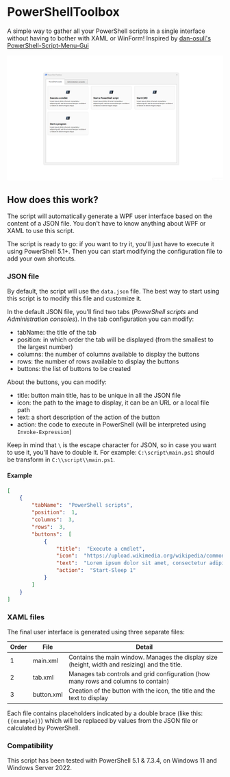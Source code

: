 # PowerShellToolbox

A simple way to gather all your PowerShell scripts in a single interface without having to bother with XAML or WinForm! Inspired by [dan-osull's PowerShell-Script-Menu-Gui](https://github.com/dan-osull/PowerShell-Script-Menu-Gui)

![Demonstration](demo.webp)

## How does this work?

The script will automatically generate a WPF user interface based on the content of a JSON file. You don't have to know anything about WPF or XAML to use this script.

The script is ready to go: if you want to try it, you'll just have to execute it using PowerShell 5.1+. Then you can start modifying the configuration file to add your own shortcuts.

### JSON file

By default, the script will use the `data.json` file. The best way to start using this script is to modify this file and customize it.

In the default JSON file, you'll find two tabs (*PowerShell scripts* and *Administration consoles*). In the tab configuration you can modify:

- tabName: the title of the tab
- position: in which order the tab will be displayed (from the smallest to the largest number)
- columns: the number of columns available to display the buttons
- rows: the number of rows available to display the buttons
- buttons: the list of buttons to be created

About the buttons, you can modify:

- title: button main title, has to be unique in all the JSON file
- icon: the path to the image to display, it can be an URL or a local file path
- text: a short description of the action of the button
- action: the code to execute in PowerShell (will be interpreted using `Invoke-Expression`)

Keep in mind that `\` is the escape character for JSON, so in case you want to use it, you'll have to double it. For example: `C:\script\main.ps1` should be transform in `C:\\script\\main.ps1`.

#### Example

```json
[
    {
        "tabName":  "PowerShell scripts",
        "position":  1,
        "columns":  3,
        "rows":  3,
        "buttons":  [
            {
                "title":  "Execute a cmdlet",
                "icon":  "https://upload.wikimedia.org/wikipedia/commons/a/af/PowerShell_Core_6.0_icon.png",
                "text":  "Lorem ipsum dolor sit amet, consectetur adipiscing elit, sed do eiusmod tempor incididunt ut labore et dolore magna aliqua",
                "action":  "Start-Sleep 1"
            }
        ]
    }
]
```

### XAML files

The final user interface is generated using three separate files:

Order | File | Detail
----- | ---- | ------
1 | main.xml | Contains the main window. Manages the display size (height, width and resizing) and the title.
2 | tab.xml | Manages tab controls and grid configuration (how many rows and columns to contain)
3 | button.xml | Creation of the button with the icon, the title and the text to display

Each file contains placeholders indicated by a double brace (like this: `{{example}}`) which will be replaced by values from the JSON file or calculated by PowerShell.

### Compatibility

This script has been tested with PowerShell 5.1 & 7.3.4, on Windows 11 and Windows Server 2022.
